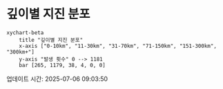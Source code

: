 # 깊이별 지진 분포

```mermaid
xychart-beta
    title "깊이별 지진 분포"
    x-axis ["0-10km", "11-30km", "31-70km", "71-150km", "151-300km", "300km+"]
    y-axis "발생 횟수" 0 --> 1181
    bar [265, 1179, 38, 4, 0, 0]
```

업데이트 시간: 2025-07-06 09:03:50

